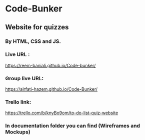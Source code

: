 # Code-Bunker

## Website for quizzes  

### By HTML, CSS and JS. 

### Live URL :
https://reem-baniali.github.io/Code-bunker/

### Group live URL:
https://alrfati-hazem.github.io/Code-Bunker/ 

### Trello link:
https://trello.com/b/knyBo9om/to-do-list-quiz-website

### In documentation folder you can find (Wireframes and Mockups)

